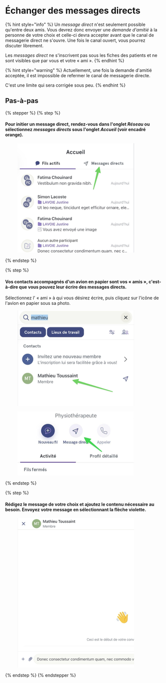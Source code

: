 # Échanger des messages directs

{% hint style="info" %}
Un _message direct_ n'est seulement possible qu'entre deux amis. Vous devrez donc envoyer une _demande d'amitié_ à la personne de votre choix et celle-ci devra accepter avant que le canal de messagerie direct ne s'ouvre. Une fois le canal ouvert, vous pourrez discuter librement.

Les _messages direct_ ne s'inscrivent pas sous les fiches des patients et ne sont visibles que par vous et votre « ami ».
{% endhint %}

{% hint style="warning" %}
Actuellement, une fois la demande d'amitié acceptée, il est impossible de refermer le canal de messagerie directe.

C'est une limite qui sera corrigée sous peu.
{% endhint %}

## Pas-à-pas

{% stepper %}
{% step %}
#### Pour initier un message direct, rendez-vous dans l'onglet _Réseau_ ou sélectionnez _messages directs_ sous l'onglet _Accueil_ (voir encadré orange).

<div align="left"><figure><img src="../../.gitbook/assets/Envoyer un message direct avec amis seulement - Step 1.jpeg" alt="" width="375"><figcaption></figcaption></figure></div>
{% endstep %}

{% step %}
#### Vos contacts accompagnés d'un avion en papier sont vos « amis », c'est-à-dire que vous pouvez leur écrire des messages directs.

Sélectionnez l' « ami » à qui vous désirez écrire, puis cliquez sur l'icône de l'avion en papier sous sa photo.

<div align="left"><figure><img src="../../.gitbook/assets/Envoyer un message direct avec amis seulement - Step 2.jpeg" alt="" width="375"><figcaption></figcaption></figure></div>

<div align="left"><figure><img src="../../.gitbook/assets/Envoyer un message direct avec amis seulement - Step 3.jpeg" alt="" width="375"><figcaption></figcaption></figure></div>
{% endstep %}

{% step %}
#### Rédigez le message de votre choix et ajoutez le contenu nécessaire au besoin. Envoyez votre message en sélectionnant la flèche violette.

<div align="left"><figure><img src="../../.gitbook/assets/Envoyer un message direct avec amis seulement - Step 4.jpeg" alt="" width="375"><figcaption></figcaption></figure></div>
{% endstep %}
{% endstepper %}
